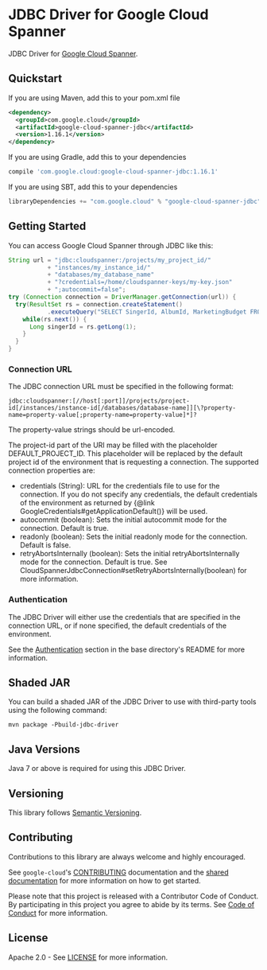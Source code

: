 # JDBC Driver for Google Cloud Spanner

JDBC Driver for
[Google Cloud Spanner](https://cloud.google.com/spanner/).

## Quickstart

[//]: # ({x-version-update-start:google-cloud-spanner-jdbc:released})
If you are using Maven, add this to your pom.xml file
```xml
<dependency>
  <groupId>com.google.cloud</groupId>
  <artifactId>google-cloud-spanner-jdbc</artifactId>
  <version>1.16.1</version>
</dependency>
```
If you are using Gradle, add this to your dependencies
```Groovy
compile 'com.google.cloud:google-cloud-spanner-jdbc:1.16.1'
```
If you are using SBT, add this to your dependencies
```Scala
libraryDependencies += "com.google.cloud" % "google-cloud-spanner-jdbc" % "1.16.1"
```
[//]: # ({x-version-update-end})

## Getting Started
You can access Google Cloud Spanner through JDBC like this:

```java
String url = "jdbc:cloudspanner:/projects/my_project_id/"
           + "instances/my_instance_id/"
           + "databases/my_database_name"
           + "?credentials=/home/cloudspanner-keys/my-key.json"
           + ";autocommit=false";
try (Connection connection = DriverManager.getConnection(url)) {
  try(ResultSet rs = connection.createStatement()
           .executeQuery("SELECT SingerId, AlbumId, MarketingBudget FROM Albums")) {
    while(rs.next()) {
      Long singerId = rs.getLong(1);
    }
  }
}
```

### Connection URL
The JDBC connection URL must be specified in the following format:

```
jdbc:cloudspanner:[//host[:port]]/projects/project-id[/instances/instance-id[/databases/database-name]][\?property-name=property-value[;property-name=property-value]*]?
```

The property-value strings should be url-encoded.

The project-id part of the URI may be filled with the placeholder DEFAULT_PROJECT_ID. This
placeholder will be replaced by the default project id of the environment that is requesting a
connection.
The supported connection properties are:

* credentials (String): URL for the credentials file to use for the connection. If you do not specify any credentials, the default credentials of the environment as returned by {@link GoogleCredentials#getApplicationDefault()} will be used.
* autocommit (boolean): Sets the initial autocommit mode for the connection. Default is true.
* readonly (boolean): Sets the initial readonly mode for the connection. Default is false.
* retryAbortsInternally (boolean): Sets the initial retryAbortsInternally mode for the connection. Default is true. See
CloudSpannerJdbcConnection#setRetryAbortsInternally(boolean) for more information.

### Authentication
The JDBC Driver will either use the credentials that are specified in the connection URL, or if none specified, the default credentials of the environment.

See the
[Authentication](https://github.com/googleapis/google-cloud-java#authentication)
section in the base directory's README for more information.

## Shaded JAR

You can build a shaded JAR of the JDBC Driver to use with third-party tools using the following command:

```
mvn package -Pbuild-jdbc-driver
```

## Java Versions

Java 7 or above is required for using this JDBC Driver.

## Versioning

This library follows [Semantic Versioning](http://semver.org/).

## Contributing

Contributions to this library are always welcome and highly encouraged.

See `google-cloud`'s [CONTRIBUTING] documentation and the
[shared documentation](https://github.com/googleapis/google-cloud-common/blob/master/contributing/readme.md#how-to-contribute-to-gcloud)
for more information on how to get started.

Please note that this project is released with a Contributor Code of Conduct.
By participating in this project you agree to abide by its terms. See
[Code of Conduct][code-of-conduct] for more information.

## License

Apache 2.0 - See [LICENSE] for more information.


[CONTRIBUTING]:https://github.com/googleapis/google-cloud-java/blob/master/CONTRIBUTING.md
[code-of-conduct]:https://github.com/googleapis/google-cloud-java/blob/master/CODE_OF_CONDUCT.md#contributor-code-of-conduct
[LICENSE]: https://github.com/googleapis/google-cloud-java/blob/master/LICENSE
[cloud-platform]: https://cloud.google.com/

[cloud-spanner]: https://cloud.google.com/spanner/
[cloud-spanner-docs]: https://cloud.google.com/spanner/docs/overview
